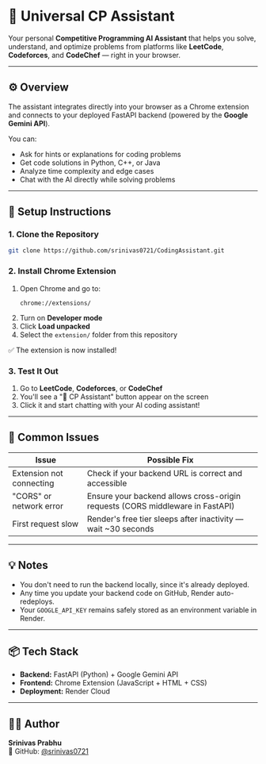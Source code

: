 # 🧠 Universal CP Assistant

Your personal **Competitive Programming AI Assistant** that helps you solve, understand, and optimize problems from platforms like **LeetCode**, **Codeforces**, and **CodeChef** — right in your browser.

---

## ⚙️ Overview

The assistant integrates directly into your browser as a Chrome extension and connects to your deployed FastAPI backend (powered by the **Google Gemini API**).

You can:
- Ask for hints or explanations for coding problems  
- Get code solutions in Python, C++, or Java  
- Analyze time complexity and edge cases  
- Chat with the AI directly while solving problems  

---

## 🚀 Setup Instructions

### 1. Clone the Repository

```bash
git clone https://github.com/srinivas0721/CodingAssistant.git
```

### 2. Install Chrome Extension

1. Open Chrome and go to:
   ```
   chrome://extensions/
   ```
2. Turn on **Developer mode**
3. Click **Load unpacked**
4. Select the `extension/` folder from this repository

✅ The extension is now installed!

### 3. Test It Out

1. Go to **LeetCode**, **Codeforces**, or **CodeChef**
2. You'll see a "💬 CP Assistant" button appear on the screen
3. Click it and start chatting with your AI coding assistant!

---

## 🧰 Common Issues

| Issue | Possible Fix |
|-------|-------------|
| Extension not connecting | Check if your backend URL is correct and accessible |
| "CORS" or network error | Ensure your backend allows cross-origin requests (CORS middleware in FastAPI) |
| First request slow | Render's free tier sleeps after inactivity — wait ~30 seconds |

---

## 💡 Notes

- You don't need to run the backend locally, since it's already deployed.
- Any time you update your backend code on GitHub, Render auto-redeploys.
- Your `GOOGLE_API_KEY` remains safely stored as an environment variable in Render.

---

## 📦 Tech Stack

- **Backend:** FastAPI (Python) + Google Gemini API
- **Frontend:** Chrome Extension (JavaScript + HTML + CSS)
- **Deployment:** Render Cloud

---

## 👨‍💻 Author

**Srinivas Prabhu**  
🔗 GitHub: [@srinivas0721](https://github.com/srinivas0721)